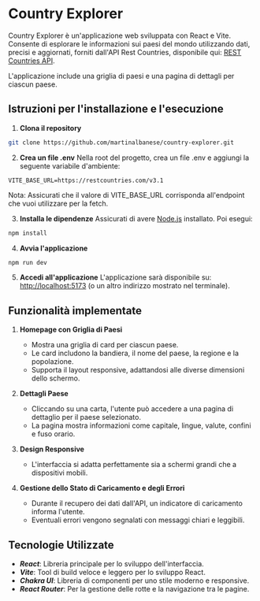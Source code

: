 # Country Explorer

Country Explorer è un'applicazione web sviluppata con React e Vite. 
Consente di esplorare le informazioni sui paesi del mondo utilizzando dati, precisi e aggiornati, forniti dall'API Rest Countries, disponibile qui: [REST Countries API](https://restcountries.com/). 

L'applicazione include una griglia di paesi e una pagina di dettagli per ciascun paese.


## Istruzioni per l'installazione e l'esecuzione

1. **Clona il repository**
```bash
git clone https://github.com/martinalbanese/country-explorer.git
```

2. **Crea un file .env**
Nella root del progetto, crea un file .env e aggiungi la seguente variabile d'ambiente:
```env
VITE_BASE_URL=https://restcountries.com/v3.1
```
Nota: Assicurati che il valore di VITE_BASE_URL corrisponda all'endpoint che vuoi utilizzare per la fetch.

3. **Installa le dipendenze**
Assicurati di avere [Node.js](https://nodejs.org/en) installato. Poi esegui:
```bash
npm install
```

4. **Avvia l'applicazione**
```bash
npm run dev
```

5. **Accedi all'applicazione**
L'applicazione sarà disponibile su: [http://localhost:5173](http://localhost:5173) (o un altro indirizzo mostrato nel terminale).

## Funzionalità implementate
1. **Homepage con Griglia di Paesi**
    -  Mostra una griglia di card per ciascun paese.
    - Le card includono la bandiera, il nome del paese, la regione e la popolazione.
    - Supporta il layout responsive, adattandosi alle diverse dimensioni dello schermo.

2. **Dettagli Paese**
    - Cliccando su una carta, l'utente può accedere a una pagina di dettaglio per il paese selezionato.
    - La pagina mostra informazioni come capitale, lingue, valute, confini e fuso orario.

3. **Design Responsive**
    - L'interfaccia si adatta perfettamente sia a schermi grandi che a dispositivi mobili.

4. **Gestione dello Stato di Caricamento e degli Errori**
    - Durante il recupero dei dati dall'API, un indicatore di caricamento informa l'utente.
    - Eventuali errori vengono segnalati con messaggi chiari e leggibili.

## Tecnologie Utilizzate
- ***React***: Libreria principale per lo sviluppo dell'interfaccia.
- ***Vite***: Tool di build veloce e leggero per lo sviluppo React.
- ***Chakra UI***: Libreria di componenti per uno stile moderno e responsive.
- ***React Router***: Per la gestione delle rotte e la navigazione tra le pagine.


